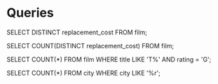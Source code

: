 # Queries

SELECT DISTINCT replacement_cost FROM film;

SELECT COUNT(DISTINCT replacement_cost) FROM film;

SELECT COUNT(*) FROM film WHERE title LIKE 'T%' AND rating = 'G';

SELECT COUNT(*) FROM city WHERE city LIKE '%r';